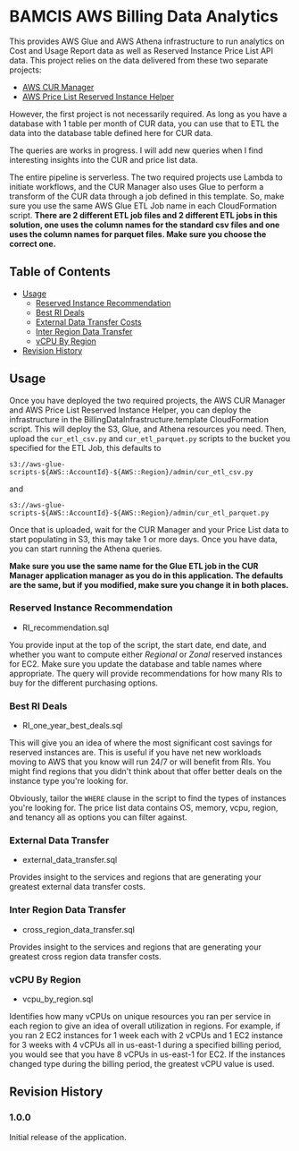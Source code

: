 # BAMCIS AWS Billing Data Analytics

This provides AWS Glue and AWS Athena infrastructure to run analytics on Cost and Usage Report data as well as Reserved Instance Price List API data. This project relies on the data delivered from these two separate projects:

+ [AWS CUR Manager](https://github.com/bamcis-io/AWSCURManager)
+ [AWS Price List Reserved Instance Helper](https://github.com/bamcis-io/AWSPriceListReservedInstanceHelper)

However, the first project is not necessarily required. As long as you have a database with 1 table per month of CUR data, you can use that to ETL the data into the database table defined here for CUR data.

The queries are works in progress. I will add new queries when I find interesting insights into the CUR and price list data.

The entire pipeline is serverless. The two required projects use Lambda to initiate workflows, and the CUR Manager also uses Glue to perform a transform of the CUR data through a job defined in this template. So, make sure you use the same AWS Glue ETL Job name in each CloudFormation script. **There are 2 different ETL job files and 2 different ETL jobs in this solution, one uses the column names for the standard csv files and one uses the column names for parquet files. Make sure you choose the correct one.**

## Table of Contents
- [Usage](#usage)
  * [Reserved Instance Recommendation](#reserved-instance-recommendation)
  * [Best RI Deals](#best-ri-deals)
  * [External Data Transfer Costs](#external-data-transfer)
  * [Inter Region Data Transfer](#inter-region-data-transfer)
  * [vCPU By Region](#vcpu-by-region)
- [Revision History](#revision-history)

## Usage

Once you have deployed the two required projects, the AWS CUR Manager and AWS Price List Reserved Instance Helper, you can deploy the infrastructure in the BillingDataInfrastructure.template CloudFormation script. This will deploy the S3, Glue, and Athena resources you need. Then, upload the `cur_etl_csv.py` and `cur_etl_parquet.py` scripts to the bucket you specified for the ETL Job, this defaults to

    s3://aws-glue-scripts-${AWS::AccountId}-${AWS::Region}/admin/cur_etl_csv.py

and 

    s3://aws-glue-scripts-${AWS::AccountId}-${AWS::Region}/admin/cur_etl_parquet.py

Once that is uploaded, wait for the CUR Manager and your Price List data to start populating in S3, this may take 1 or more days. Once you have data, you can start running the Athena queries.

**Make sure you use the same name for the Glue ETL job in the CUR Manager application manager as you do in this application. The defaults are the same, but if you modified, make sure you change it in both places.**

### Reserved Instance Recommendation

+ RI_recommendation.sql

You provide input at the top of the script, the start date, end date, and whether you want to compute either *Regional* or *Zonal* reserved instances for EC2. Make sure you update the database and table names where appropriate. The query will provide recommendations for how many RIs to buy for the different purchasing options.

### Best RI Deals

+ RI_one_year_best_deals.sql

This will give you an idea of where the most significant cost savings for reserved instances are. This is useful if you have net new workloads moving to AWS that you know will run 24/7 or will benefit from RIs. You might find regions that you didn't think about that offer better deals on the instance type you're looking for.

Obviously, tailor the `WHERE` clause in the script to find the types of instances you're looking for. The price list data contains OS, memory, vcpu, region, and tenancy all as options you can filter against.

### External Data Transfer

+ external_data_transfer.sql

Provides insight to the services and regions that are generating your greatest external data transfer costs.

### Inter Region Data Transfer

+ cross_region_data_transfer.sql

Provides insight to the services and regions that are generating your greatest cross region data transfer costs.

### vCPU By Region

+ vcpu_by_region.sql

Identifies how many vCPUs on unique resources you ran per service in each region to give an idea of overall utilization in regions. For example, if you ran 2 EC2 instances for 1 week each with 2 vCPUs and 1 EC2 instance for 3 weeks with 4 vCPUs all in us-east-1 during a specified billing period, you would see that you have 8 vCPUs in us-east-1 for EC2. If the instances changed type during the billing period, the greatest vCPU value is used.

## Revision History

### 1.0.0
Initial release of the application.